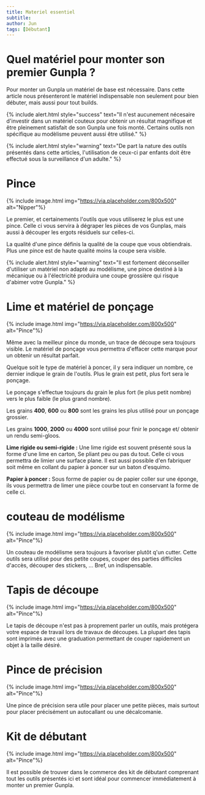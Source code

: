 ```yaml
---
title: Materiel essentiel
subtitle:
author: Jun
tags: [Débutant]
---
```


# Quel matériel pour monter son premier Gunpla ?

Pour monter un Gunpla un matériel de base est nécessaire. Dans cette article nous présenteront le matériel indispensable non seulement pour bien débuter, mais aussi pour tout builds.

{% include alert.html style="success" text="Il n'est aucunement nécesaire d'investir dans un matériel couteux pour obtenir un résultat magnifique et être pleinement satisfait de son Gunpla une fois monté. Certains outils non spécifique au modèlisme peuvent aussi être utilisé." %}

{% include alert.html style="warning" text="De part la nature des outils présentés dans cette articles, l'utilisation de ceux-ci par enfants doit être effectué sous la surveillance d'un adulte." %}

# Pince

{% include image.html img="https://via.placeholder.com/800x500" alt="Nipper"%}

Le premier, et certainements l'outils que vous utiliserez le plus est une pince. Celle ci vous servira à dégraper les pièces de vos Gunplas, mais aussi à découper les ergots résiduels sur celles-ci.

La qualité d'une pince définis la qualité de la coupe que vous obtiendrais. Plus une pince est de haute qualité moins la coupe sera visible.

{% include alert.html style="warning" text="Il est fortement déconseiller d'utiliser un matériel non adapté au modélisme, une pince destiné à la mécanique ou à l'électricité produira une coupe grossière qui risque d'abimer votre Gunpla." %}

# Lime et matériel de ponçage

{% include image.html img="https://via.placeholder.com/800x500" alt="Pince"%}

Même avec la meilleur pince du monde, un trace de découpe sera toujours visible. Le matériel de ponçage vous permettra d'effacer cette marque pour un obtenir un résultat parfait.

Quelque soit le type de matériel à poncer, il y sera indiquer un nombre, ce dernier indique le grain de l'outils. Plus le grain est petit, plus fort sera le ponçage.

Le ponçage s'effectue toujours du grain le plus fort (le plus petit nombre) vers le plus faible (le plus grand nombre).

Les grains **400**, **600** ou **800** sont les grains les plus utilisé pour un ponçage grossier.

Les grains **1000**, **2000** ou **4000** sont utilisé pour finir le ponçage et/ obtenir un rendu semi-gloos.

**Lime rigide ou semi-rigide :** Une lime rigide est souvent présenté sous la forme d'une lime en carton, Se pliant peu ou pas du tout. Celle ci vous permettra de limier une surface plane. Il est aussi possible d'en fabriquer soit même en collant du papier à poncer sur un baton d'esquimo.

**Papier à poncer :** Sous forme de papier ou de papier coller sur une éponge, ils vous permettra de limer une pièce courbe tout en conservant la forme de celle ci.

# couteau de modélisme

{% include image.html img="https://via.placeholder.com/800x500" alt="Pince"%}

Un couteau de modélisme sera toujours à favoriser plutôt q'un cutter. Cette outils sera utilisé pour des petite coupes, couper des parties difficiles d'accès, découper des stickers, ... Bref, un indispensable.

# Tapis de découpe

{% include image.html img="https://via.placeholder.com/800x500" alt="Pince"%}

Le tapis de découpe n'est pas à proprement parler un outils, mais protégera votre espace de travail lors de travaux de découpes. La plupart des tapis sont imprimés avec une graduation permettant de couper rapidement un objet à la taille désiré.

# Pince de précision

{% include image.html img="https://via.placeholder.com/800x500" alt="Pince"%}

Une pince de précision sera utile pour placer une petite pièces, mais surtout pour placer précisément un autocallant ou une décalcomanie.

# Kit de débutant

{% include image.html img="https://via.placeholder.com/800x500" alt="Pince"%}

Il est possible de trouver dans le commerce des kit de débutant comprenant tout les outils présentés ici et sont idéal pour commencer immédiatement à monter un premier Gunpla. 